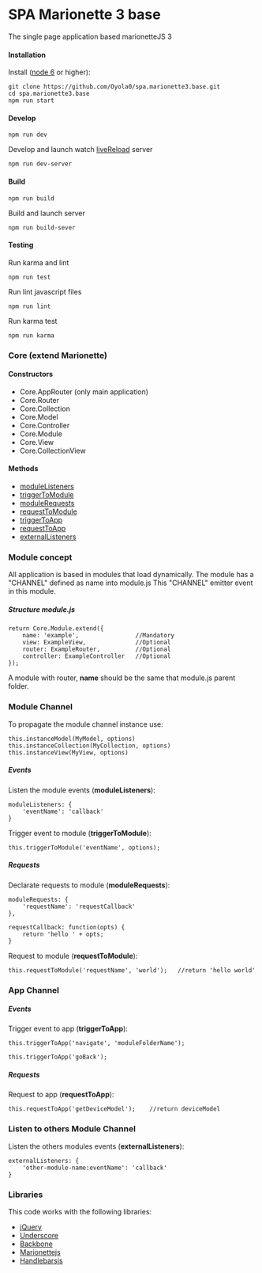 ﻿
# SPA Marionette 3 base

The single page application based marionetteJS 3


#### Installation

Install ([node 6](https://nodejs.org/es/download/) or higher):

```
git clone https://github.com/Oyola0/spa.marionette3.base.git
cd spa.marionette3.base
npm run start
```

#### Develop

`npm run dev`

Develop and launch watch [liveReload](https://chrome.google.com/webstore/detail/livereload/jnihajbhpnppcggbcgedagnkighmdlei) server

`npm run dev-server`


#### Build

`npm run build`

Build and launch server

`npm run build-sever`


#### Testing

Run karma and lint

`npm run test`

Run lint javascript files

`npm run lint`

Run karma test

`npm run karma`

### Core (extend Marionette) 

#### Constructors

* Core.AppRouter (only main application)
* Core.Router
* Core.Collection
* Core.Model
* Core.Controller
* Core.Module
* Core.View
* Core.CollectionView

#### Methods

* [moduleListeners](#user-content-events)
* [triggerToModule](#user-content-events)
* [moduleRequests](#user-content-requests)
* [requestToModule](#user-content-requests)
* [triggerToApp](#user-content-events-1)
* [requestToApp](#user-content-requests-1)
* [externalListeners](#user-content-listen-to-others-module-channel)

### Module concept

All application is based in modules that load dynamically.
The module has a "CHANNEL" defined as name into module.js
This "CHANNEL" emitter event in this module.

##### Structure module.js

```
return Core.Module.extend({
    name: 'example',                //Mandatory
    view: ExampleView,              //Optional
    router: ExampleRouter,          //Optional
    controller: ExampleController   //Optional
});

```

A module with router, __name__ should be the same that module.js parent folder.

### Module Channel
To propagate the module channel instance use:

```
this.instanceModel(MyModel, options)
this.instanceCollection(MyCollection, options)
this.instanceView(MyView, options)
```


##### Events

Listen the module events (__moduleListeners__):

```
moduleListeners: {
    'eventName': 'callback'
}
```

Trigger event to module (__triggerToModule__):

```
this.triggerToModule('eventName', options);
```

##### Requests

Declarate requests to module (__moduleRequests__):

```
moduleRequests: {
    'requestName': 'requestCallback'
},

requestCallback: function(opts) {
    return 'hello ' + opts;
}
```

Request to module (__requestToModule__):

```
this.requestToModule('requestName', 'world');   //return 'hello world'
```

### App Channel

##### Events

Trigger event to app (__triggerToApp__):

```
this.triggerToApp('navigate', 'moduleFolderName');

this.triggerToApp('goBack');
```

##### Requests

Request to app (__requestToApp__):

```
this.requestToApp('getDeviceModel');    //return deviceModel
```

### Listen to others Module Channel

Listen the others modules events (__externalListeners__):

```
externalListeners: {
    'other-module-name:eventName': 'callback'
}
```

### Libraries

This code works with the following libraries:

* [jQuery](http://jquery.com)
* [Underscore](http://underscorejs.org)
* [Backbone](http://backbonejs.org)
* [Marionettejs](https://marionettejs.com/docs/v3.3.1/)
* [Handlebarsjs](http://handlebarsjs.com/)
